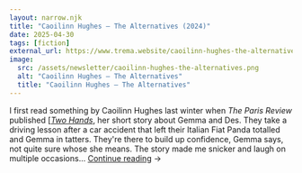 ```yaml
---
layout: narrow.njk
title: "Caoilinn Hughes – The Alternatives (2024)"
date: 2025-04-30
tags: [fiction]
external_url: https://www.trema.website/caoilinn-hughes-the-alternatives?ref=daniel.pizza
image:
  src: /assets/newsletter/caoilinn-hughes-the-alternatives.png
  alt: "Caoilinn Hughes – The Alternatives"
  title: "Caoilinn Hughes – The Alternatives"
---
```


I first read something by Caoilinn Hughes last winter when _The Paris Review_ published [[_Two Hands_](https://www.theparisreview.org/fiction/8368/two-hands-caoilinn-hughes?ref=daniel.pizza "Two Hands in The Paris Review"), her short story about Gemma and Des. They take a driving lesson after a car accident that left their Italian Fiat Panda totalled and Gemma in tatters. They're there to build up confidence, Gemma says, not quite sure whose she means. The story made me snicker and laugh on multiple occasions... <a href="{{ external_url }}" title="Read my recommendation for The Alternatives by Caoilinn Hughes" rel="external" target="_blank">Continue reading</a> →